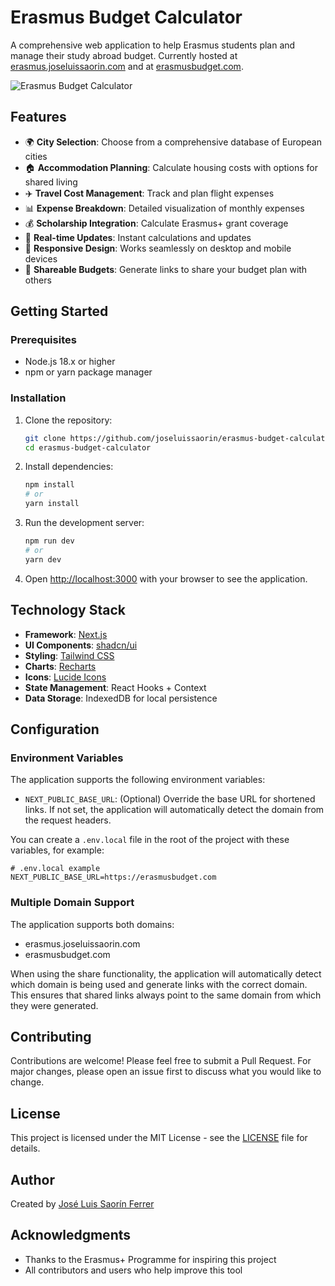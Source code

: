 # Erasmus Budget Calculator

A comprehensive web application to help Erasmus students plan and manage their study abroad budget. Currently hosted at [erasmus.joseluissaorin.com](https://erasmus.joseluissaorin.com) and at [erasmusbudget.com](https://www.erasmusbudget.com).

![Erasmus Budget Calculator](public/erasmus-budget-preview.gif)

## Features

- 🌍 **City Selection**: Choose from a comprehensive database of European cities
- 🏠 **Accommodation Planning**: Calculate housing costs with options for shared living
- ✈️ **Travel Cost Management**: Track and plan flight expenses
- 📊 **Expense Breakdown**: Detailed visualization of monthly expenses
- 💰 **Scholarship Integration**: Calculate Erasmus+ grant coverage
- 🔄 **Real-time Updates**: Instant calculations and updates
- 📱 **Responsive Design**: Works seamlessly on desktop and mobile devices
- 🔗 **Shareable Budgets**: Generate links to share your budget plan with others

## Getting Started

### Prerequisites

- Node.js 18.x or higher
- npm or yarn package manager

### Installation

1. Clone the repository:
   ```bash
   git clone https://github.com/joseluissaorin/erasmus-budget-calculator.git
   cd erasmus-budget-calculator
   ```

2. Install dependencies:
   ```bash
   npm install
   # or
   yarn install
   ```

3. Run the development server:
   ```bash
   npm run dev
   # or
   yarn dev
   ```

4. Open [http://localhost:3000](http://localhost:3000) with your browser to see the application.

## Technology Stack

- **Framework**: [Next.js](https://nextjs.org/)
- **UI Components**: [shadcn/ui](https://ui.shadcn.com/)
- **Styling**: [Tailwind CSS](https://tailwindcss.com/)
- **Charts**: [Recharts](https://recharts.org/)
- **Icons**: [Lucide Icons](https://lucide.dev/)
- **State Management**: React Hooks + Context
- **Data Storage**: IndexedDB for local persistence

## Configuration

### Environment Variables

The application supports the following environment variables:

- `NEXT_PUBLIC_BASE_URL`: (Optional) Override the base URL for shortened links. If not set, the application will automatically detect the domain from the request headers.

You can create a `.env.local` file in the root of the project with these variables, for example:

```
# .env.local example
NEXT_PUBLIC_BASE_URL=https://erasmusbudget.com
```

### Multiple Domain Support

The application supports both domains:
- erasmus.joseluissaorin.com
- erasmusbudget.com

When using the share functionality, the application will automatically detect which domain is being used and generate links with the correct domain. This ensures that shared links always point to the same domain from which they were generated.

## Contributing

Contributions are welcome! Please feel free to submit a Pull Request. For major changes, please open an issue first to discuss what you would like to change.

## License

This project is licensed under the MIT License - see the [LICENSE](LICENSE) file for details.

## Author

Created by [José Luis Saorín Ferrer](https://github.com/joseluissaorin)

## Acknowledgments

- Thanks to the Erasmus+ Programme for inspiring this project
- All contributors and users who help improve this tool
